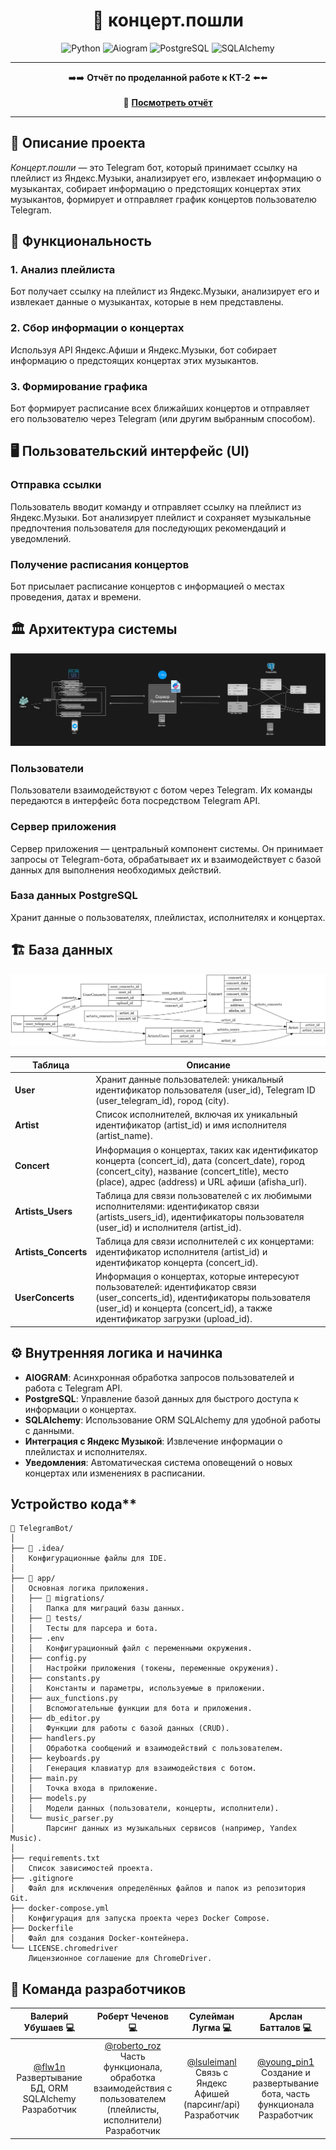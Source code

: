 <h1 align="center">🎵 концерт.пошли</h1>

<div align="center">

![Python](https://img.shields.io/badge/Python-3776AB?style=for-the-badge&logo=python&logoColor=white)
![Aiogram](https://img.shields.io/badge/Aiogram-000000?style=for-the-badge&logo=python&logoColor=white)
![PostgreSQL](https://img.shields.io/badge/PostgreSQL-4169E1?style=for-the-badge&logo=postgresql&logoColor=white)
![SQLAlchemy](https://img.shields.io/badge/SQLAlchemy-000000?style=for-the-badge&logo=sqlalchemy&logoColor=white)

</div>

---

<p align="center">
  ➡️➡️ <strong>Отчёт по проделанной работе к КТ-2</strong> ⬅️⬅️  
  <br><br>
  📄 <a href="./REPORT.md"><strong>Посмотреть отчёт</strong></a>
</p>

---


## 📄 Описание проекта

*Концерт.пошли* — это Telegram бот, который принимает ссылку на плейлист из Яндекс.Музыки, анализирует его, извлекает информацию о музыкантах, собирает информацию о предстоящих концертах этих музыкантов, формирует и отправляет график концертов пользователю Telegram.

## 🎯 Функциональность

### 1. Анализ плейлиста
Бот получает ссылку на плейлист из Яндекс.Музыки, анализирует его и извлекает данные о музыкантах, которые в нем представлены.

### 2. Сбор информации о концертах
Используя API Яндекс.Афиши и Яндекс.Музыки, бот собирает информацию о предстоящих концертах этих музыкантов.

### 3. Формирование графика
Бот формирует расписание всех ближайших концертов и отправляет его пользователю через Telegram (или другим выбранным способом).


## 🖥️ Пользовательский интерфейс (UI)

### Отправка ссылки
Пользователь вводит команду и отправляет ссылку на плейлист из Яндекс.Музыки. Бот анализирует плейлист и сохраняет музыкальные предпочтения пользователя для последующих рекомендаций и уведомлений.

### Получение расписания концертов
Бот присылает расписание концертов с информацией о местах проведения, датах и времени.

## 🏛️ Архитектура системы

![Диаграмма архитектуры](architecture-diagram.jpg)

### Пользователи
Пользователи взаимодействуют с ботом через Telegram. Их команды передаются в интерфейс бота посредством Telegram API.

### Сервер приложения
Сервер приложения — центральный компонент системы. Он принимает запросы от Telegram-бота, обрабатывает их и взаимодействует с базой данных для выполнения необходимых действий.

### База данных PostgreSQL
Хранит данные о пользователях, плейлистах, исполнителях и концертах.


## 🏗️ База данных
![Диаграмма архитектуры](dataBaseFinal.jpg)


| Таблица              | Описание                                                                                                     |
|----------------------|----------------------------------------------------------------------------------------------------------------|
| **User**             | Хранит данные пользователей: уникальный идентификатор пользователя (user_id), Telegram ID (user_telegram_id), город (city). |
| **Artist**           | Список исполнителей, включая их уникальный идентификатор (artist_id) и имя исполнителя (artist_name).          |
| **Concert**          | Информация о концертах, таких как идентификатор концерта (concert_id), дата (concert_date), город (concert_city), название (concert_title), место (place), адрес (address) и URL афиши (afisha_url). |
| **Artists_Users**    | Таблица для связи пользователей с их любимыми исполнителями: идентификатор связи (artists_users_id), идентификаторы пользователя (user_id) и исполнителя (artist_id). |
| **Artists_Concerts** | Таблица для связи исполнителей с их концертами: идентификатор исполнителя (artist_id) и идентификатор концерта (concert_id). |
| **UserConcerts**     | Информация о концертах, которые интересуют пользователей: идентификатор связи (user_concerts_id), идентификаторы пользователя (user_id) и концерта (concert_id), а также идентификатор загрузки (upload_id). |


## ⚙️ Внутренняя логика и начинка

- **AIOGRAM**: Асинхронная обработка запросов пользователей и работа с Telegram API.
- **PostgreSQL**: Управление базой данных для быстрого доступа к информации о концертах.
- **SQLAlchemy**: Использование ORM SQLAlchemy для удобной работы с данными.
- **Интеграция с Яндекс Музыкой**: Извлечение информации о плейлистах и исполнителях.
- **Уведомления**: Автоматическая система оповещений о новых концертах или изменениях в расписании.

## Устройство кода**
```plaintext
📂 TelegramBot/  
│  
├── 📁 .idea/  
│   Конфигурационные файлы для IDE.  
│  
├── 📁 app/  
│   Основная логика приложения.  
│   ├── 📁 migrations/  
│   │   Папка для миграций базы данных.  
│   ├── 📁 tests/  
│   │   Тесты для парсера и бота.  
│   ├── .env  
│   │   Конфигурационный файл с переменными окружения.  
│   ├── config.py  
│   │   Настройки приложения (токены, переменные окружения).  
│   ├── constants.py  
│   │   Константы и параметры, используемые в приложении.  
│   ├── aux_functions.py  
│   │   Вспомогательные функции для бота и приложения.  
│   ├── db_editor.py  
│   │   Функции для работы с базой данных (CRUD).  
│   ├── handlers.py  
│   │   Обработка сообщений и взаимодействий с пользователем.  
│   ├── keyboards.py  
│   │   Генерация клавиатур для взаимодействия с ботом.  
│   ├── main.py  
│   │   Точка входа в приложение.  
│   ├── models.py  
│   │   Модели данных (пользователи, концерты, исполнители).  
│   └── music_parser.py  
│       Парсинг данных из музыкальных сервисов (например, Yandex Music).  
│  
├── requirements.txt  
│   Список зависимостей проекта.  
├── .gitignore  
│   Файл для исключения определённых файлов и папок из репозитория Git.  
├── docker-compose.yml  
│   Конфигурация для запуска проекта через Docker Compose.  
├── Dockerfile  
│   Файл для создания Docker-контейнера.  
└── LICENSE.chromedriver  
    Лицензионное соглашение для ChromeDriver.  

```


## 👥 Команда разработчиков

| Валерий Убушаев 💻 | Роберт Чеченов 💻 | Сулейман Лугма 💻 | Арслан Батталов 💻 |
|:----------------:|:--------------:|:--------------:|:---------------:|
| [@flw1n](https://t.me/flw1n)<br>Развертывание БД, ORM SQLAlchemy<br>Разработчик | [@roberto_roz](https://t.me/roberto_roz)<br>Часть функционала, обработка взаимодействия с пользователем (плейлисты, исполнители)<br>Разработчик | [@lsuleimanl](https://t.me/lsuleimanl)<br>Связь с Яндекс Афишей (парсинг/api)<br>Разработчик | [@young_pin1](https://t.me/young_pin1)<br>Создание и развертывание бота, часть функционала<br>Разработчик |
